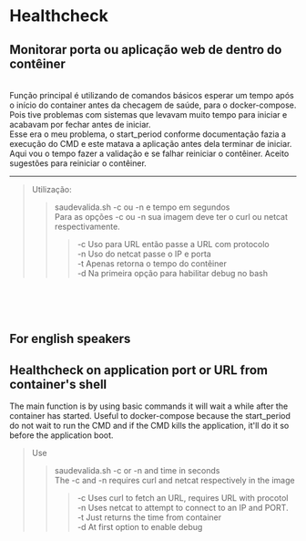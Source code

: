 # Healthcheck
## Monitorar porta ou aplicação web de dentro do cont&ecirc;iner
<br />
Fun&ccedil;&atilde;o principal &eacute; utilizando de comandos b&aacute;sicos esperar um tempo ap&oacute;s o  início do container antes da checagem de sa&uacute;de, para o docker-compose. <br />Pois tive problemas com sistemas que levavam muito tempo para iniciar e acabavam por fechar antes de iniciar. <br /> Esse era o meu problema, o start_period conforme documenta&ccedil;&atilde;o fazia a execu&ccedil;&atilde;o do CMD e este matava a aplica&ccedil;&atilde;o antes dela terminar de iniciar.<br /> Aqui vou  o tempo fazer a valida&ccedil;&atilde;o e se falhar reiniciar o cont&ecirc;iner. Aceito sugest&otilde;es para reiniciar o cont&ecirc;iner.
<hr />

> Utiliza&ccedil;&atilde;o:
>> saudevalida.sh -c ou -n e tempo em segundos <br /> Para as op&ccedil;&otilde;es -c ou -n sua imagem deve ter o curl ou netcat respectivamente.
>>> -c Uso para URL ent&atilde;o passe a URL com protocolo<br />
>>> -n Uso do netcat passe o IP e porta <br />
>>> -t Apenas retorna o tempo do cont&ecirc;iner<br />
>>> -d Na primeira op&ccedil;&atilde;o para habilitar debug no bash<br />
>>
<br />
<br />
<br />

## For english speakers
## Healthcheck on application port or URL from container's shell

The main function is by using basic commands it will wait a while after the container has started. Useful to docker-compose because the start_period do not wait to run the CMD and if the CMD kills the application, it'll do it so before the application boot. 

> Use
>> saudevalida.sh -c or -n and time in seconds<br /> The -c and -n requires curl and netcat respectively in the image<br />
>>> -c Uses curl to fetch an URL, requires URL with procotol<br />
>>> -n Uses netcat to attempt to connect to an IP and PORT.<br />
>>> -t Just returns the time from container<br />
>>> -d At first option to enable debug<br />
>> 
